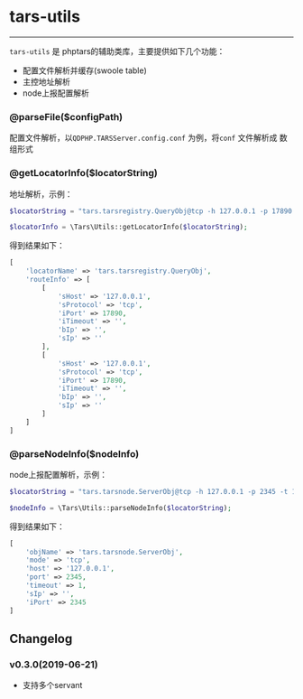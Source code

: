 
# tars-utils
-------------------

`tars-utils` 是 phptars的辅助类库，主要提供如下几个功能：
* 配置文件解析并缓存(swoole table)
* 主控地址解析
* node上报配置解析

### @parseFile($configPath)

配置文件解析，以`QDPHP.TARSServer.config.conf` 为例，将`conf` 文件解析成 数组形式

### @getLocatorInfo($locatorString)

地址解析，示例：
```php
$locatorString = "tars.tarsregistry.QueryObj@tcp -h 127.0.0.1 -p 17890:tcp -h 127.0.0.1 -p 17890";

$locatorInfo = \Tars\Utils::getLocatorInfo($locatorString);
```
得到结果如下：
```php
[
	'locatorName' => 'tars.tarsregistry.QueryObj',
	'routeInfo' => [
		[
			'sHost' => '127.0.0.1',
			'sProtocol' => 'tcp',
			'iPort' => 17890,
			'iTimeout' => '',
			'bIp' => '',
			'sIp' => ''
		],
		[
			'sHost' => '127.0.0.1',
			'sProtocol' => 'tcp',
			'iPort' => 17890,
			'iTimeout' => '',
			'bIp' => '',
			'sIp' => ''
		]
	]
]
```
### @parseNodeInfo($nodeInfo)

node上报配置解析，示例：
```php
$locatorString = "tars.tarsnode.ServerObj@tcp -h 127.0.0.1 -p 2345 -t 10000";

$nodeInfo = \Tars\Utils::parseNodeInfo($locatorString);
```

得到结果如下：
```php
[
	'objName' => 'tars.tarsnode.ServerObj',
	'mode' => 'tcp',
	'host' => '127.0.0.1',
	'port' => 2345,
	'timeout' => 1,
	'sIp' => '',
	'iPort' => 2345
]
```

## Changelog
### v0.3.0(2019-06-21)
- 支持多个servant
